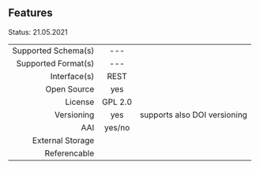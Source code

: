 ## Features

Status: 21.05.2021

|                     |            |          |
| -------------------:| :--------: | :------- |
| Supported Schema(s) | ---        |           |
| Supported Format(s) | ---        |
| Interface(s)        | REST       |          |
| Open Source         | yes        |          |
| License             | GPL 2.0    |          |
| Versioning          | yes        | supports also DOI versioning |
| AAI                 | yes/no     |          |
| External Storage    |            |          |
| Referencable        |            |          |


